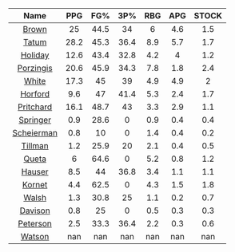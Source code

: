 |                                     Name                                     |  PPG  |  FG%  |  3P%  |  RBG  |  APG  |  STOCK  |
|:----------------------------------------------------------------------------:|:-----:|:-----:|:-----:|:-----:|:-----:|:-------:|
|      [Brown](https://www.espn.com/nba/player/_/id/3917376/jaylen-brown)      |  25   | 44.5  |  34   |   6   |  4.6  |   1.5   |
|      [Tatum](https://www.espn.com/nba/player/_/id/4065648/jayson-tatum)      | 28.2  | 45.3  | 36.4  |  8.9  |  5.7  |   1.7   |
|      [Holiday](https://www.espn.com/nba/player/_/id/3995/jrue-holiday)       | 12.6  | 43.4  | 32.8  |  4.2  |   4   |   1.2   |
| [Porzingis](https://www.espn.com/nba/player/_/id/3102531/kristaps-porzingis) | 20.6  | 45.9  | 34.3  |  7.8  |  1.8  |   2.4   |
|     [White](https://www.espn.com/nba/player/_/id/3078576/derrick-white)      | 17.3  |  45   |  39   |  4.9  |  4.9  |    2    |
|       [Horford](https://www.espn.com/nba/player/_/id/3213/al-horford)        |  9.6  |  47   | 41.4  |  5.3  |  2.4  |   1.7   |
|  [Pritchard](https://www.espn.com/nba/player/_/id/4066354/payton-pritchard)  | 16.1  | 48.7  |  43   |  3.3  |  2.9  |   1.1   |
|   [Springer](https://www.espn.com/nba/player/_/id/4432164/jaden-springer)    |  0.9  | 28.6  |   0   |  0.9  |  0.4  |   0.4   |
| [Scheierman](https://www.espn.com/nba/player/_/id/4593841/baylor-scheierman) |  0.8  |  10   |   0   |  1.4  |  0.4  |   0.2   |
|    [Tillman](https://www.espn.com/nba/player/_/id/4277964/xavier-tillman)    |  1.2  | 25.9  |  20   |  2.1  |  0.4  |   0.5   |
|     [Queta](https://www.espn.com/nba/player/_/id/4397424/neemias-queta)      |   6   | 64.6  |   0   |  5.2  |  0.8  |   1.2   |
|      [Hauser](https://www.espn.com/nba/player/_/id/4065804/sam-hauser)       |  8.5  |  44   | 36.8  |  3.4  |  1.1  |   1.1   |
|      [Kornet](https://www.espn.com/nba/player/_/id/3064560/luke-kornet)      |  4.4  | 62.5  |   0   |  4.3  |  1.5  |   1.8   |
|      [Walsh](https://www.espn.com/nba/player/_/id/4683689/jordan-walsh)      |  1.3  | 30.8  |  25   |  1.1  |  0.2  |   0.7   |
|      [Davison](https://www.espn.com/nba/player/_/id/4576085/jd-davison)      |  0.8  |  25   |   0   |  0.5  |  0.3  |   0.3   |
|    [Peterson](https://www.espn.com/nba/player/_/id/4397689/drew-peterson)    |  2.5  | 33.3  | 36.4  |  2.2  |  0.3  |   0.6   |
|     [Watson](https://www.espn.com/nba/player/_/id/4431705/anton-watson)      |  nan  |  nan  |  nan  |  nan  |  nan  |   nan   |